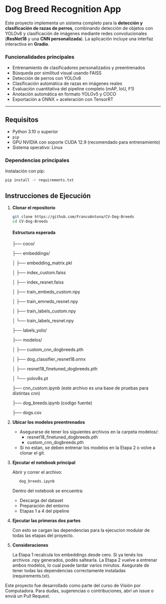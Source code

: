 # Dog Breed Recognition App

Este proyecto implementa un sistema completo para la **detección y clasificación de razas de perros**, combinando detección de objetos con YOLOv8 y clasificación de imágenes mediante redes convolucionales (**ResNet18** y una **CNN personalizada**). La aplicación incluye una interfaz interactiva en **Gradio**.

### Funcionalidades principales

- Entrenamiento de clasificadores personalizados y preentrenados  
- Búsqueda por similitud visual usando FAISS  
- Detección de perros con YOLOv8  
- Clasificación automática de razas en imágenes reales  
- Evaluación cuantitativa del pipeline completo (mAP, IoU, F1)  
- Anotación automática en formato YOLOv5 y COCO  
- Exportación a ONNX + aceleración con TensorRT

---

## Requisitos

- Python 3.10 o superior  
- `pip`  
- GPU NVIDIA con soporte CUDA 12.9 (recomendado para entrenamiento)  
- Sistema operativo: Linux


### Dependencias principales

Instalación con pip:

```bash
pip install -r requirements.txt
```

## Instrucciones de Ejecución

1. **Clonar el repositorio**
   
   ```bash
   git clone https://github.com/FrancoAntuna/CV-Dog-Breeds
   cd CV-Dog-Breeds
    ```
   #### Estructura esperada
   ├── coco/
   
   ├── embeddings/
   
   │   ├── embedding_matrix.pkl
   
   │   ├── index_custom.faiss
   
   │   ├── index_resnet.faiss
   
   │   ├── train_embeds_custom.npy
   
   │   ├── train_emneds_resnet.npy
   
   │   ├── train_labels_custom.npy
   
   │   └── train_labels_resnet.npy
   
   ├── labels_yolo/
   
   ├── modelos/
   
   │   ├── custom_cnn_dogbreeds.pth
   
   │   ├── dog_classifier_resnet18.onnx
   
   │   ├── resnet18_finetuned_dogbreeds.pth
   
   │   └── yolov8s.pt
   
   ├── cnn_custom.ipynb (este archivo es una base de pruebas para distintas cnn)
   
   ├── dog_breeds.ipynb (codigo fuente)
   
   ├── dogs.csv 


2. **Ubicar los modelos preentrenados**
    
    - Asegurarse de tener los siguientes archivos en la carpeta modelos/:
      - resnet18_finetuned_dogbreeds.pth
      - custom_cnn_dogbreeds.pth
    - Si no estan, se deben entrenar los modelos en la Etapa 2 o volve a clonar el git.

3. **Ejecutar el notebook principal**

    Abrir y correr el archivo:
     ```bash
        dog_breeds.ipynb
     ```
    Dentro del notebook se encuentra:

      - Descarga del dataset
      - Preparación del entorno
      - Etapas 1 a 4 del pipeline

4. **Ejecutar las primeras dos partes**
   
    Con esto se cargan las dependencias para la ejecucion modular de todas las etapas del proyecto.

6. **Consideraciones**
   
    La Etapa 1 recalcula los embeddings desde cero. Si ya tenés los archivos .npy generados, podés saltearla.
    La Etapa 2 vuelve a entrenar ambos modelos, lo cual puede tardar varios minutos.
    Asegurate de tener todas las dependencias correctamente instaladas (requirements.txt).


Este proyecto fue desarrollado como parte del curso de Visión por Computadora.
Para dudas, sugerencias o contribuciones, abrí un issue o enviá un Pull Request.
